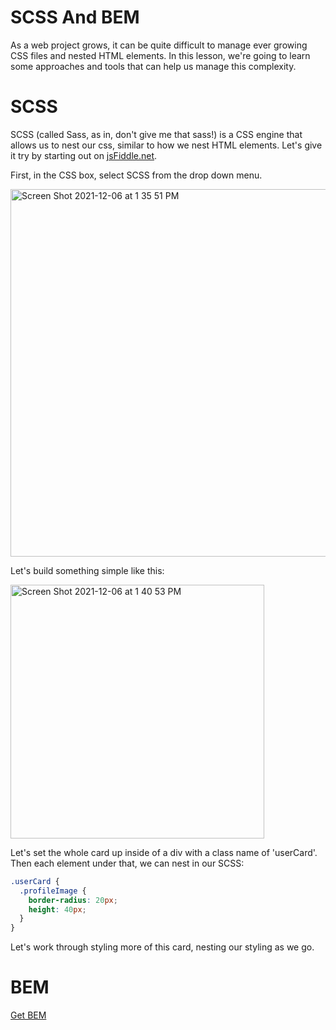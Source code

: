 # SCSS And BEM

As a web project grows, it can be quite difficult to manage ever growing CSS files and nested HTML elements. In this lesson, we're going to learn some approaches and tools that can help us manage this complexity.

# SCSS

SCSS (called Sass, as in, don't give me that sass!) is a CSS engine that allows us to nest our css, similar to how we nest HTML elements. Let's give it try by starting out on [jsFiddle.net](https://www.jsfiddle.net). 

First, in the CSS box, select SCSS from the drop down menu.

<img width="588" alt="Screen Shot 2021-12-06 at 1 35 51 PM" src="https://user-images.githubusercontent.com/692461/144902723-c5ef5cb0-a45d-4beb-a81a-c76937524416.png">

Let's build something simple like this:

<img width="406" alt="Screen Shot 2021-12-06 at 1 40 53 PM" src="https://user-images.githubusercontent.com/692461/144903284-a859778a-7c17-4d8d-8350-b61e7dd9ea51.png">


Let's set the whole card up inside of a div with a class name of 'userCard'. Then each element under that, we can nest in our SCSS:

``` CSS
.userCard {
  .profileImage {
    border-radius: 20px;
    height: 40px;
  }
}
```
Let's work through styling more of this card, nesting our styling as we go. 

# BEM

[Get BEM](http://getbem.com/naming/)

